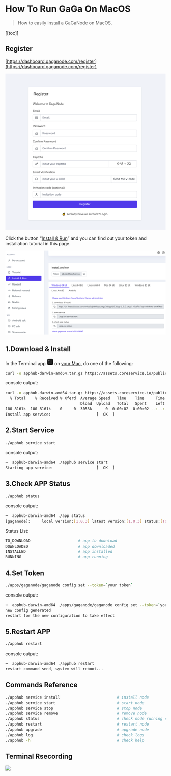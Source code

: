 # How To Run GaGa On MacOS

>How to easily install a GaGaNode on MacOS.

[[toc]]

## Register

[https://dashboard.gaganode.com/register](https://dashboard.gaganode.com/register)

![](./../images/running/register.png)

Click the button “[Install & Run](https://dashboard.gaganode.com/install_run)” and you can find out your token and installation tutorial in this page.

![](./../images/running/install_run_2.png)

## 1.Download & Install

In the Terminal app <img src="./images/../../images/running/terminal.png" height="20"/> on [your Mac](https://support.apple.com/guide/terminal/welcome/2.13/mac), do one of the following:

```bash
curl -o apphub-darwin-amd64.tar.gz https://assets.coreservice.io/public/package/58/app-market-gaga-pro/1.0.4/app-market-gaga-pro-1_0_4.tar.gz && tar -zxf apphub-darwin-amd64.tar.gz && rm -f apphub-darwin-amd64.tar.gz && cd ./apphub-darwin-amd64 && ./apphub service install
```

console output:

```bash
curl -o apphub-darwin-amd64.tar.gz https://assets.coreservice.io/public/package/58/app-market-gaga-pro/1.0.4/app-market-gaga-pro-1_0_4.tar.gz && tar -zxf apphub-darwin-amd64.tar.gz && rm -f apphub-darwin-amd64.tar.gz && cd ./apphub-darwin-amd64 && ./apphub service install
  % Total    % Received % Xferd  Average Speed   Time    Time     Time  Current
                                 Dload  Upload   Total   Spent    Left  Speed
100 8161k  100 8161k    0     0  3053k      0  0:00:02  0:00:02 --:--:-- 3061k
Install app service:					[  OK  ]
```

## 2.Start Service

```bash
./apphub service start
```

console output:

```bash
➜  apphub-darwin-amd64 ./apphub service start
Starting app service:					[  OK  ]
```

## 3.Check APP Status

```bash
./apphub status
```

console output:

```bash
➜  apphub-darwin-amd64 ./app status
[gaganode]:		local version:[1.0.3] latest version:[1.0.3] status:[TO_DOWNLOAD] 
```

Status List:

```bash
TO_DOWNLOAD                     # app to download
DOWNLOADED                      # app downloaded
INSTALLED                       # app installed
RUNNING                         # app running
```

## 4.Set Token

```bash
./apps/gaganode/gaganode config set --token=`your token`
```

console output:

```bash
➜  apphub-darwin-amd64 ./apps/gaganode/gaganode config set --token=`your token`
new config generated
restart for the new configuration to take effect
```


## 5.Restart APP

```bash
./apphub restart
```

console output:

```bash
➜  apphub-darwin-amd64 ./apphub restart
restart command send, system will reboot...
```

## Commands Reference

```bash
./apphub service install                         # install node
./apphub service start                           # start node
./apphub service stop                            # stop node
./apphub service remove                          # remove node
./apphub status                                  # check node running status
./apphub restart                                 # restart node
./apphub upgrade                                 # upgrade node
./apphub log                                     # check logs
./apphub -h                                      # check help
```

## Terminal Rsecording

<a href="https://asciinema.org/a/545224" target="_blank"><img src="https://asciinema.org/a/545224.svg" /></a>